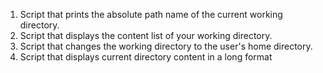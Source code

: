 1. Script that prints the absolute path name of the current working directory.
2. Script that displays the content list of your working directory.
3. Script that changes the working directory to the user's home directory.
4. Script that displays current directory content in a long format
